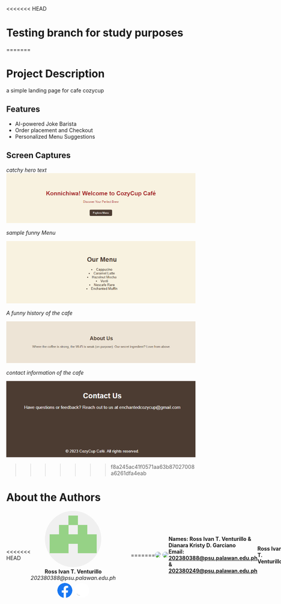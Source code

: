<<<<<<< HEAD
# Testing branch for study purposes

=======

# Project Description
 a simple landing page for cafe cozycup


## Features
- AI-powered Joke Barista
- Order placement and Checkout
- Personalized Menu Suggestions


## Screen Captures
*catchy hero text*
![alt text](./img/image.png)


*sample funny Menu*


![alt text](./img/image-1.png)


*A funny history of the cafe*


![alt text](./img/image-3.png)


*contact information of the cafe*


![alt text](./img/image-4.png)
>>>>>>> f8a245ac41f0571aa63b87027008a6261dfa4eab
# About the Authors

<div style="display: flex; align-items: center;">

<<<<<<< HEAD
<div style="text-align: center; margin-right: 40px;">
    <img src="./img/ProfileRitvent.png" width="150" height="150" style="border-radius: 50%;">
    <div><b>Ross Ivan T. Venturillo</b><br>
    <i>202380388@psu.palawan.edu.ph</i></div>
    <div style="display: flex; justify-content: center; gap: 5px; margin-top: 5px;">
        <a href="https://web.facebook.com/kira.venturillo">
            <img src="./img/Facebook.png" width="40" height="40" style="border-radius: 50%;">
        </a>
        <a href="https://github.com/Ritvent">
            <img src="./img/Github.png" width="40" height="40" style="border-radius: 50%;">
        </a>
    </div>
</div>
=======
<img src="https://avatars.githubusercontent.com/u/178126655?v=4" width="150" style="border-radius: 50%;"> &nbsp; &nbsp; &nbsp;  <img src="https://avatars.githubusercontent.com/u/142156759?v=4" width="150" style="border-radius: 50%;">


**Names: Ross Ivan T. Venturillo & Dianara Kristy D. Garciano** <br>**Email: 202380388@psu.palawan.edu.ph & 202380249@psu.palawan.edu.ph**

**Ross Ivan T. Venturillo**
<div style="display: flex ">
<a href = https://web.facebook.com/kira.venturillo>
    <img style ="padding-right: 20px;" src = "./img/Facebook.png" 
    width = "80" style="border-radius: 50%;"
   />
</a>

<a href = https://github.com/Ritvent>
    <img src = "./img/Github.png" 
    width = "80" style="border-radius: 50%;"/>
</a>
</div> <br>

**Dianara Kristy D. Garciano** <br> 

<div style="display: flex ">
<a href = https://web.facebook.com/watashiwadayan.desu>
    <img style ="padding-right: 20px;"src = "./img/Facebook.png" 
    width = "80" style="border-radius: 50%;"
   />  
</a>

<a href = https://github.com/mosshead19>
    <img src = "./img/Github.png" 
    width = "80" style="border-radius: 50%;"/>
</a>
</div> <br>


>>>>>>> f8a245ac41f0571aa63b87027008a6261dfa4eab

<div style="text-align: center;">
    <img src="./img/MossheadProfile.png" width="150" height="150" style="border-radius: 50%;">
    <div><b>Dianara Kristy D. Garciano</b><br>
    <i>202380249@psu.palawan.edu.ph</i></div>
    <div style="display: flex; justify-content: center; gap: 5px; margin-top: 5px;">
        <a href="https://web.facebook.com/watashiwadayan.desu">
            <img src="./img/Facebook.png" width="40" height="40" style="border-radius: 50%;">
        </a>
        <a href="https://github.com/mosshead19">
            <img src="./img/Github.png" width="40" height="40" style="border-radius: 50%;">
        </a>
    </div>
</div>

</div>
